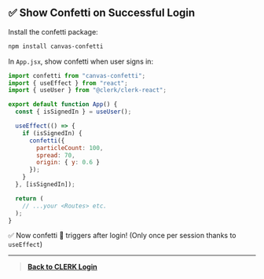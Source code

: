 ## ✅ Show Confetti on Successful Login

Install the confetti package:

```bash
npm install canvas-confetti
```

In `App.jsx`, show confetti when user signs in:

```jsx
import confetti from "canvas-confetti";
import { useEffect } from "react";
import { useUser } from "@clerk/clerk-react";

export default function App() {
  const { isSignedIn } = useUser();

  useEffect(() => {
    if (isSignedIn) {
      confetti({
        particleCount: 100,
        spread: 70,
        origin: { y: 0.6 }
      });
    }
  }, [isSignedIn]);

  return (
    // ...your <Routes> etc.
  );
}
```

✅ Now confetti 🎉 triggers after login! (Only once per session thanks to `useEffect`)

---

> **[Back to CLERK Login](../CLERK_login/CLERK%20Login)**

